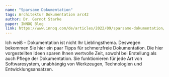 ```yaml
---
name: "Sparsame Dokumentation"
tags: Architektur Dokumentation arc42
author: Dr. Gernot Starke
paper: INNOQ Blog
link: https://www.innoq.com/de/articles/2022/09/sparsame-dokumentation/
---
```

Ich weiß – Dokumentation ist nicht Ihr Lieblingsthema. 
Deswegen bekommen Sie hier ein paar Tipps für schmerzfreie Dokumentation. 
Die hier vorgestellten Ideen sparen Ihnen wertvolle Zeit, sowohl bei Erstellung als auch Pflege der Dokumentation. 
Sie funktionieren für jede Art von Softwaresystem, unabhängig von Werkzeugen, Technologien und Entwicklungsansätzen.